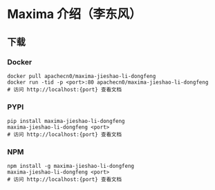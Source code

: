 # Maxima 介绍（李东风）

## 下载

### Docker

```
docker pull apachecn0/maxima-jieshao-li-dongfeng
docker run -tid -p <port>:80 apachecn0/maxima-jieshao-li-dongfeng
# 访问 http://localhost:{port} 查看文档
```

### PYPI

```
pip install maxima-jieshao-li-dongfeng
maxima-jieshao-li-dongfeng <port>
# 访问 http://localhost:{port} 查看文档
```

### NPM

```
npm install -g maxima-jieshao-li-dongfeng
maxima-jieshao-li-dongfeng <port>
# 访问 http://localhost:{port} 查看文档
```
